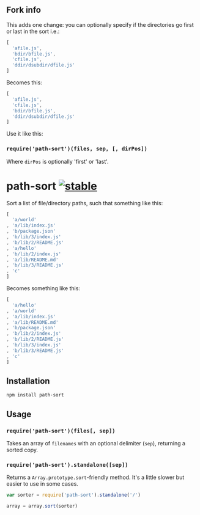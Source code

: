 ## Fork info

This adds one change: you can optionally specify if the directories go first or last in the sort i.e.:

``` javascript
[
  'afile.js',
  'bdir/bfile.js',
  'cfile.js',
  'ddir/dsubdir/dfile.js'
]
```
Becomes this:

``` javascript
[
  'afile.js',
  'cfile.js',
  'bdir/bfile.js',
  'ddir/dsubdir/dfile.js'
]
```

Use it like this:

### `require('path-sort')(files, sep, [, dirPos])` ###

Where `dirPos` is optionally 'first' or 'last'.

# path-sort [![stable](http://hughsk.github.io/stability-badges/dist/stable.svg)](http://github.com/hughsk/stability-badges) #

Sort a list of file/directory paths, such that something like this:

``` javascript
[
  'a/world'
, 'a/lib/index.js'
, 'b/package.json'
, 'b/lib/3/index.js'
, 'b/lib/2/README.js'
, 'a/hello'
, 'b/lib/2/index.js'
, 'a/lib/README.md'
, 'b/lib/3/README.js'
, 'c'
]
```

Becomes something like this:

``` javascript
[
  'a/hello'
, 'a/world'
, 'a/lib/index.js'
, 'a/lib/README.md'
, 'b/package.json'
, 'b/lib/2/index.js'
, 'b/lib/2/README.js'
, 'b/lib/3/index.js'
, 'b/lib/3/README.js'
, 'c'
]
```

## Installation ##

``` bash
npm install path-sort
```

## Usage ##

### `require('path-sort')(files[, sep])` ###

Takes an array of `filenames` with an optional delimiter (`sep`), returning a
sorted copy.

### `require('path-sort').standalone([sep])` ###

Returns a `Array.prototype.sort`-friendly method. It's a little slower but
easier to use in some cases.

``` javascript
var sorter = require('path-sort').standalone('/')

array = array.sort(sorter)
```
